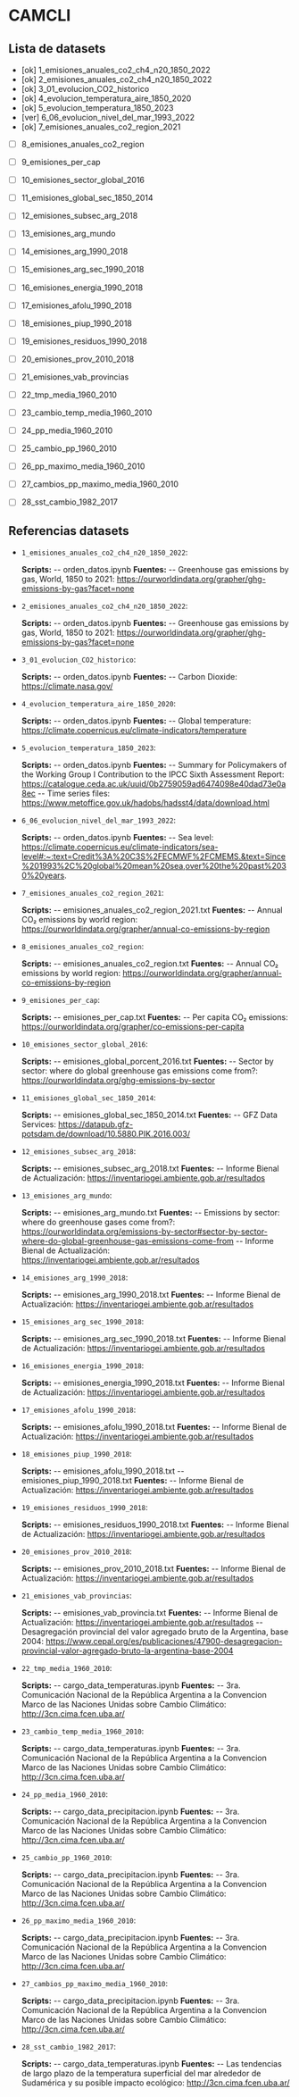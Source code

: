 # CAMCLI

## Lista de datasets


- [ok] 1_emisiones_anuales_co2_ch4_n20_1850_2022
- [ok] 2_emisiones_anuales_co2_ch4_n20_1850_2022
- [ok] 3_01_evolucion_CO2_historico
- [ok] 4_evolucion_temperatura_aire_1850_2020
- [ok] 5_evolucion_temperatura_1850_2023
- [ver] 6_06_evolucion_nivel_del_mar_1993_2022
- [ok] 7_emisiones_anuales_co2_region_2021
- [ ] 8_emisiones_anuales_co2_region
- [ ] 9_emisiones_per_cap
- [ ] 10_emisiones_sector_global_2016
- [ ] 11_emisiones_global_sec_1850_2014
- [ ] 12_emisiones_subsec_arg_2018
- [ ] 13_emisiones_arg_mundo
- [ ] 14_emisiones_arg_1990_2018
- [ ] 15_emisiones_arg_sec_1990_2018
- [ ] 16_emisiones_energia_1990_2018
- [ ] 17_emisiones_afolu_1990_2018
- [ ] 18_emisiones_piup_1990_2018
- [ ] 19_emisiones_residuos_1990_2018
- [ ] 20_emisiones_prov_2010_2018
- [ ] 21_emisiones_vab_provincias
- [ ] 22_tmp_media_1960_2010
- [ ] 23_cambio_temp_media_1960_2010
- [ ] 24_pp_media_1960_2010
- [ ] 25_cambio_pp_1960_2010
- [ ] 26_pp_maximo_media_1960_2010
- [ ] 27_cambios_pp_maximo_media_1960_2010
- [ ] 28_sst_cambio_1982_2017


## Referencias datasets



- `1_emisiones_anuales_co2_ch4_n20_1850_2022`:

  **Scripts:**
-- orden_datos.ipynb
  **Fuentes:**
-- Greenhouse gas emissions by gas, World, 1850 to 2021: https://ourworldindata.org/grapher/ghg-emissions-by-gas?facet=none

- `2_emisiones_anuales_co2_ch4_n20_1850_2022`:

  **Scripts:**
-- orden_datos.ipynb
  **Fuentes:**
-- Greenhouse gas emissions by gas, World, 1850 to 2021: https://ourworldindata.org/grapher/ghg-emissions-by-gas?facet=none

- `3_01_evolucion_CO2_historico`:

  **Scripts:**
-- orden_datos.ipynb
  **Fuentes:**
-- Carbon Dioxide: https://climate.nasa.gov/

- `4_evolucion_temperatura_aire_1850_2020`:

  **Scripts:**
-- orden_datos.ipynb
  **Fuentes:**
-- Global temperature: https://climate.copernicus.eu/climate-indicators/temperature

- `5_evolucion_temperatura_1850_2023`:

  **Scripts:**
-- orden_datos.ipynb
  **Fuentes:**
-- Summary for Policymakers of the Working Group I Contribution to the IPCC Sixth Assessment Report: https://catalogue.ceda.ac.uk/uuid/0b2759059ad6474098e40dad73e0a8ec
-- Time series files: https://www.metoffice.gov.uk/hadobs/hadsst4/data/download.html

- `6_06_evolucion_nivel_del_mar_1993_2022`:

  **Scripts:**
-- orden_datos.ipynb
  **Fuentes:**
-- Sea level: https://climate.copernicus.eu/climate-indicators/sea-level#:~:text=Credit%3A%20C3S%2FECMWF%2FCMEMS.&text=Since%201993%2C%20global%20mean%20sea,over%20the%20past%2030%20years.

- `7_emisiones_anuales_co2_region_2021`:

  **Scripts:**
-- emisiones_anuales_co2_region_2021.txt
  **Fuentes:**
-- Annual CO₂ emissions by world region: https://ourworldindata.org/grapher/annual-co-emissions-by-region

- `8_emisiones_anuales_co2_region`:

  **Scripts:**
-- emisiones_anuales_co2_region.txt
  **Fuentes:**
-- Annual CO₂ emissions by world region: https://ourworldindata.org/grapher/annual-co-emissions-by-region

- `9_emisiones_per_cap`:

  **Scripts:**
-- emisiones_per_cap.txt
  **Fuentes:**
-- Per capita CO₂ emissions: https://ourworldindata.org/grapher/co-emissions-per-capita

- `10_emisiones_sector_global_2016`:

  **Scripts:**
-- emisiones_global_porcent_2016.txt
  **Fuentes:**
-- Sector by sector: where do global greenhouse gas emissions come from?: https://ourworldindata.org/ghg-emissions-by-sector

- `11_emisiones_global_sec_1850_2014`:

  **Scripts:**
-- emisiones_global_sec_1850_2014.txt
  **Fuentes:**
-- GFZ Data Services: https://datapub.gfz-potsdam.de/download/10.5880.PIK.2016.003/

- `12_emisiones_subsec_arg_2018`:

  **Scripts:**
-- emisiones_subsec_arg_2018.txt
  **Fuentes:**
-- Informe Bienal de Actualización: https://inventariogei.ambiente.gob.ar/resultados

- `13_emisiones_arg_mundo`:

  **Scripts:**
-- emisiones_arg_mundo.txt
  **Fuentes:**
-- Emissions by sector: where do greenhouse gases come from?: https://ourworldindata.org/emissions-by-sector#sector-by-sector-where-do-global-greenhouse-gas-emissions-come-from
-- Informe Bienal de Actualización: https://inventariogei.ambiente.gob.ar/resultados

- `14_emisiones_arg_1990_2018`:

  **Scripts:**
-- emisiones_arg_1990_2018.txt
  **Fuentes:**
-- Informe Bienal de Actualización: https://inventariogei.ambiente.gob.ar/resultados

- `15_emisiones_arg_sec_1990_2018`:

  **Scripts:**
-- emisiones_arg_sec_1990_2018.txt
  **Fuentes:**
-- Informe Bienal de Actualización: https://inventariogei.ambiente.gob.ar/resultados

- `16_emisiones_energia_1990_2018`:

  **Scripts:**
-- emisiones_energia_1990_2018.txt
  **Fuentes:**
-- Informe Bienal de Actualización: https://inventariogei.ambiente.gob.ar/resultados

- `17_emisiones_afolu_1990_2018`:

  **Scripts:**
-- emisiones_afolu_1990_2018.txt
  **Fuentes:**
-- Informe Bienal de Actualización: https://inventariogei.ambiente.gob.ar/resultados

- `18_emisiones_piup_1990_2018`:

  **Scripts:**
-- emisiones_afolu_1990_2018.txt
-- emisiones_piup_1990_2018.txt
  **Fuentes:**
-- Informe Bienal de Actualización: https://inventariogei.ambiente.gob.ar/resultados

- `19_emisiones_residuos_1990_2018`:

  **Scripts:**
-- emisiones_residuos_1990_2018.txt
  **Fuentes:**
-- Informe Bienal de Actualización: https://inventariogei.ambiente.gob.ar/resultados

- `20_emisiones_prov_2010_2018`:

  **Scripts:**
-- emisiones_prov_2010_2018.txt
  **Fuentes:**
-- Informe Bienal de Actualización: https://inventariogei.ambiente.gob.ar/resultados

- `21_emisiones_vab_provincias`:

  **Scripts:**
-- emisiones_vab_provincia.txt
  **Fuentes:**
-- Informe Bienal de Actualización: https://inventariogei.ambiente.gob.ar/resultados
-- Desagregación provincial del valor agregado bruto de la Argentina, base 2004: https://www.cepal.org/es/publicaciones/47900-desagregacion-provincial-valor-agregado-bruto-la-argentina-base-2004

- `22_tmp_media_1960_2010`:

  **Scripts:**
-- cargo_data_temperaturas.ipynb
  **Fuentes:**
-- 3ra. Comunicación Nacional de la República Argentina a la Convencion Marco de las Naciones Unidas sobre Cambio Climático: http://3cn.cima.fcen.uba.ar/

- `23_cambio_temp_media_1960_2010`:

  **Scripts:**
-- cargo_data_temperaturas.ipynb
  **Fuentes:**
-- 3ra. Comunicación Nacional de la República Argentina a la Convencion Marco de las Naciones Unidas sobre Cambio Climático: http://3cn.cima.fcen.uba.ar/

- `24_pp_media_1960_2010`:

  **Scripts:**
-- cargo_data_precipitacion.ipynb
  **Fuentes:**
-- 3ra. Comunicación Nacional de la República Argentina a la Convencion Marco de las Naciones Unidas sobre Cambio Climático: http://3cn.cima.fcen.uba.ar/

- `25_cambio_pp_1960_2010`:

  **Scripts:**
-- cargo_data_precipitacion.ipynb
  **Fuentes:**
-- 3ra. Comunicación Nacional de la República Argentina a la Convencion Marco de las Naciones Unidas sobre Cambio Climático: http://3cn.cima.fcen.uba.ar/

- `26_pp_maximo_media_1960_2010`:

  **Scripts:**
-- cargo_data_precipitacion.ipynb
  **Fuentes:**
-- 3ra. Comunicación Nacional de la República Argentina a la Convencion Marco de las Naciones Unidas sobre Cambio Climático: http://3cn.cima.fcen.uba.ar/

- `27_cambios_pp_maximo_media_1960_2010`:

  **Scripts:**
-- cargo_data_precipitacion.ipynb
  **Fuentes:**
-- 3ra. Comunicación Nacional de la República Argentina a la Convencion Marco de las Naciones Unidas sobre Cambio Climático: http://3cn.cima.fcen.uba.ar/

- `28_sst_cambio_1982_2017`:

  **Scripts:**
-- cargo_data_temperaturas.ipynb
  **Fuentes:**
-- Las tendencias de largo plazo de la temperatura superficial del mar alrededor de Sudamérica y su posible impacto ecológico: http://3cn.cima.fcen.uba.ar/
